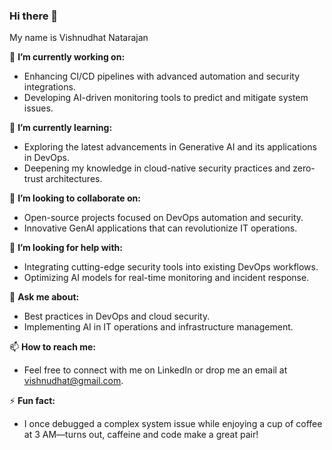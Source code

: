 ### Hi there 👋

My name is Vishnudhat Natarajan

<!--
**Vishn9893/Vishn9893** is a ✨ _special_ ✨ repository because its `README.md` (this file) appears on your GitHub profile.
-->

🔭 **I’m currently working on:**
- Enhancing CI/CD pipelines with advanced automation and security integrations.
- Developing AI-driven monitoring tools to predict and mitigate system issues.

🌱 **I’m currently learning:**
- Exploring the latest advancements in Generative AI and its applications in DevOps.
- Deepening my knowledge in cloud-native security practices and zero-trust architectures.

👯 **I’m looking to collaborate on:**
- Open-source projects focused on DevOps automation and security.
- Innovative GenAI applications that can revolutionize IT operations.

🤔 **I’m looking for help with:**
- Integrating cutting-edge security tools into existing DevOps workflows.
- Optimizing AI models for real-time monitoring and incident response.

💬 **Ask me about:**
- Best practices in DevOps and cloud security.
- Implementing AI in IT operations and infrastructure management.

📫 **How to reach me:**
- Feel free to connect with me on LinkedIn or drop me an email at [vishnudhat@gmail.com](mailto:vishnudhat@gmail.com).

⚡ **Fun fact:**
- I once debugged a complex system issue while enjoying a cup of coffee at 3 AM—turns out, caffeine and code make a great pair!
